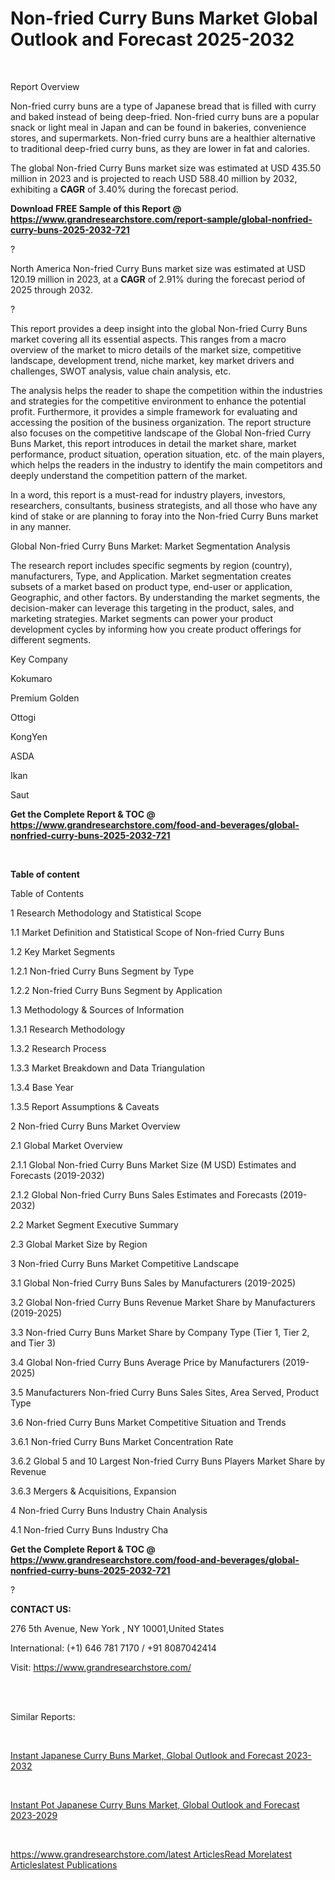 <h1>Non-fried Curry Buns Market Global Outlook and Forecast 2025-2032</h1><br/><p>Report Overview</p>
 
 
 
 <p>Non-fried curry buns are a type of Japanese bread that is filled with curry and baked instead of being deep-fried. Non-fried curry buns are a popular snack or light meal in Japan and can be found in bakeries, convenience stores, and supermarkets. Non-fried curry buns are a healthier alternative to traditional deep-fried curry buns, as they are lower in fat and calories.</p>
 
 
 
 <p>The global Non-fried Curry Buns market size was estimated at USD 435.50 million in 2023 and is projected to reach USD 588.40 million by 2032, exhibiting a <strong>CAGR</strong> of 3.40% during the forecast period.</p>
 
 
 
 <div><b>Download FREE Sample of this Report @ <a href="https://www.grandresearchstore.com/report-sample/global-nonfried-curry-buns-2025-2032-721">https://www.grandresearchstore.com/report-sample/global-nonfried-curry-buns-2025-2032-721</a></b></div>
 
 
 
 <p>? </p>
 
 
 
 <p>North America Non-fried Curry Buns market size was estimated at USD 120.19 million in 2023, at a <strong>CAGR</strong> of 2.91% during the forecast period of 2025 through 2032.</p>
 
 
 
 <p>? </p>
 
 
 
 <p>This report provides a deep insight into the global Non-fried Curry Buns market covering all its essential aspects. This ranges from a macro overview of the market to micro details of the market size, competitive landscape, development trend, niche market, key market drivers and challenges, SWOT analysis, value chain analysis, etc.</p>
 
 
 
 <p>The analysis helps the reader to shape the competition within the industries and strategies for the competitive environment to enhance the potential profit. Furthermore, it provides a simple framework for evaluating and accessing the position of the business organization. The report structure also focuses on the competitive landscape of the Global Non-fried Curry Buns Market, this report introduces in detail the market share, market performance, product situation, operation situation, etc. of the main players, which helps the readers in the industry to identify the main competitors and deeply understand the competition pattern of the market.</p>
 
 
 
 <p>In a word, this report is a must-read for industry players, investors, researchers, consultants, business strategists, and all those who have any kind of stake or are planning to foray into the Non-fried Curry Buns market in any manner.</p>
 
 
 
 <p>Global Non-fried Curry Buns Market: Market Segmentation Analysis</p>
 
 
 
 <p>The research report includes specific segments by region (country), manufacturers, Type, and Application. Market segmentation creates subsets of a market based on product type, end-user or application, Geographic, and other factors. By understanding the market segments, the decision-maker can leverage this targeting in the product, sales, and marketing strategies. Market segments can power your product development cycles by informing how you create product offerings for different segments.</p>
 
 
 
 <p>Key Company</p>
 
 
 
 <p>Kokumaro</p>
 
 
 
 <p>Premium Golden</p>
 
 
 
 <p>Ottogi</p>
 
 
 
 <p>KongYen</p>
 
 
 
 <p>ASDA</p>
 
 
 
 <p>Ikan</p>
 
 
 
 <p>Saut</p>
 
 
 
 <div><b>Get the Complete Report & TOC @ <a href="https://www.grandresearchstore.com/food-and-beverages/global-nonfried-curry-buns-2025-2032-721">https://www.grandresearchstore.com/food-and-beverages/global-nonfried-curry-buns-2025-2032-721</a></b></div>
 
 
 
 <p><br />
 
 <b>Table of content</b></p>
 
 
 
 <p>Table of Contents<br />
 
 1 Research Methodology and Statistical Scope<br />
 
 1.1 Market Definition and Statistical Scope of Non-fried Curry Buns<br />
 
 1.2 Key Market Segments<br />
 
 1.2.1 Non-fried Curry Buns Segment by Type<br />
 
 1.2.2 Non-fried Curry Buns Segment by Application<br />
 
 1.3 Methodology & Sources of Information<br />
 
 1.3.1 Research Methodology<br />
 
 1.3.2 Research Process<br />
 
 1.3.3 Market Breakdown and Data Triangulation<br />
 
 1.3.4 Base Year<br />
 
 1.3.5 Report Assumptions & Caveats<br />
 
 2 Non-fried Curry Buns Market Overview<br />
 
 2.1 Global Market Overview<br />
 
 2.1.1 Global Non-fried Curry Buns Market Size (M USD) Estimates and Forecasts (2019-2032)<br />
 
 2.1.2 Global Non-fried Curry Buns Sales Estimates and Forecasts (2019-2032)<br />
 
 2.2 Market Segment Executive Summary<br />
 
 2.3 Global Market Size by Region<br />
 
 3 Non-fried Curry Buns Market Competitive Landscape<br />
 
 3.1 Global Non-fried Curry Buns Sales by Manufacturers (2019-2025)<br />
 
 3.2 Global Non-fried Curry Buns Revenue Market Share by Manufacturers (2019-2025)<br />
 
 3.3 Non-fried Curry Buns Market Share by Company Type (Tier 1, Tier 2, and Tier 3)<br />
 
 3.4 Global Non-fried Curry Buns Average Price by Manufacturers (2019-2025)<br />
 
 3.5 Manufacturers Non-fried Curry Buns Sales Sites, Area Served, Product Type<br />
 
 3.6 Non-fried Curry Buns Market Competitive Situation and Trends<br />
 
 3.6.1 Non-fried Curry Buns Market Concentration Rate<br />
 
 3.6.2 Global 5 and 10 Largest Non-fried Curry Buns Players Market Share by Revenue<br />
 
 3.6.3 Mergers & Acquisitions, Expansion<br />
 
 4 Non-fried Curry Buns Industry Chain Analysis<br />
 
 4.1 Non-fried Curry Buns Industry Cha</p>
 
 
 
 <div><b>Get the Complete Report & TOC @ <a href="https://www.grandresearchstore.com/food-and-beverages/global-nonfried-curry-buns-2025-2032-721">https://www.grandresearchstore.com/food-and-beverages/global-nonfried-curry-buns-2025-2032-721</a></b></div>
 
 
 
 <p>? </p>
 
 
 
 <p><b>CONTACT US:</b><br />
 
 276 5th Avenue, New York , NY 10001,United States<br />
 
 International: (+1) 646 781 7170 / +91 8087042414<br />
 
 Visit: <a href="https://www.grandresearchstore.com/">https://www.grandresearchstore.com/</a><br />
 
 <br />
 
 <br />
 
 Similar Reports:<br />
 
 <br />
 
 <a href="https://www.grandresearchstore.com/food-and-beverages/global-japan-instant-ese-curry-buns-forecast-2023-2032-956">Instant Japanese Curry Buns Market, Global Outlook and Forecast 2023-2032</a><br />
 
 <br />
 
 <a href="https://www.grandresearchstore.com/food-and-beverages/global-japan-instant-pot-ese-curry-buns-forecast-2023-2029-770">Instant Pot Japanese Curry Buns Market, Global Outlook and Forecast 2023-2029</a><br />
 
 <br />
 
 <a href="https://gyeongbokgung.com">https://www.grandresearchstore.com/</a><a href="https://hallyeomaritime.com">latest Articles</a><a href="https://jingwansa.com">Read More</a><a href="https://nguoiviet.jp/">latest Articles</a><a href="https://www.intelmarketresearch.com/">latest Publications</a></p>